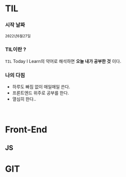 # TIL

### 시작 날짜
 `2022년6월27일`

### TIL이란 ?
`TIL` Today I Learn의 약어로 해석하면 **오늘 내가 공부한 것** 이다.

### 나의 다짐
* 하루도 빠짐 없이 매일매일 쓴다.
* 프론트엔드 위주로 공부를 한다.
* 열심히 한다.. 
 <br/><br/><br/>

# Front-End

 ## JS


# GIT
